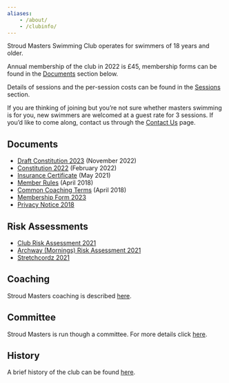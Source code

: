 ```yaml
---
aliases:
    - /about/
    - /clubinfo/
---
```


Stroud Masters Swimming Club operates for swimmers of 18 years and older.

Annual membership of the club in 2022 is £45, membership forms can be found in the [Documents](/about/#Documents) section below.

Details of sessions and the per-session costs can be found in the [Sessions](/training/) section.

If you are thinking of joining but you’re not sure whether masters swimming is for you, new swimmers are welcomed at a guest rate for 3 sessions. If you’d like to come along, contact us through the [Contact Us](/contact-us/) page.

Documents
---
- [Draft Constitution 2023](/images/2022/11/draft_constitution_february_2023.pdf) (November 2022)
- [Constitution 2022](/images/2022/02/constitution_february_2022.pdf) (February 2022)
- [Insurance Certificate](/images/2021/05/insurance_certificate.pdf) (May 2021)
- [Member Rules](/images/2018/04/member_rules_2018_april.pdf) (April 2018)
- [Common Coaching Terms](/images/2018/04/common_coaching_2018_april.pdf) (April 2018)
- [Membership Form 2023](/images/2022/12/membership_form_2023_v2.pdf)
- [Privacy Notice 2018](/images/2018/04/privacy-notice-2018.pdf)

Risk Assessments
---
- [Club Risk Assessment 2021](/images/2021/11/club_risk_assessment_nov_2021.pdf)
- [Archway (Mornings) Risk Assessment 2021](/images/2021/11/smsc_archway_mornings_risk_assessment_2021.pdf)
- [Stretchcordz 2021](/images/2021/11/stretchcordz_2021.pdf)

Coaching
---
Stroud Masters coaching is described [here](/about/coaches).

Committee
---
Stroud Masters is run though a committee. For more details click [here](/about/committee).

History
---
A brief history of the club can be found [here](/about/history).

